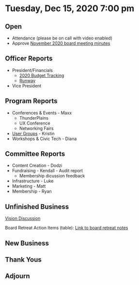 # Tuesday, Dec 15, 2020 7:00 pm

## Open

- Attendance (please be on call with video enabled)
- Approve [November 2020 board meeting minutes](https://github.com/techlahoma/board_meetings/blob/master/2020/11_november_minutes.md)

## Officer Reports

- President/Financials
  - [2020 Budget Tracking](https://docs.google.com/spreadsheets/d/10KlK1Yb6_Gp2sAZvnNZ5tbD08TMlkY_XINKqSM74CLo/edit?usp=sharing)
  - [Runway](https://docs.google.com/spreadsheets/d/1KJwYtzZFRyrqAQlxPbul3t5pmGXcjS-y4NlijMAU0Lk/edit?usp=sharing)
- Vice President

## Program Reports

- Conferences & Events - Maxx
  - ThunderPlains
  - UX Conference
  - Networking Fairs
- [User Groups](https://github.com/techlahoma/board_meetings/blob/master/2020/11_ug_report.md) - Kristin
- Workshops & Civic Tech - Diana

## Committee Reports

- Content Creation - Dodzi
- Fundraising - Kendall - Audit report
  - Membership dicussion feedback
- Infrastructure - Luke
- Marketing - Matt
- Membership - Ryan

## Unfinished Business

[Vision Discussion](https://docs.google.com/document/d/1XS7WrOjEUrEoWMxFdeL2BubBoOqozTDjAof3GvZ51Q4/edit#bookmark=id.29hq5ukobxyh)

Board Retreat Action Items (table):
[Link to board retreat notes](https://docs.google.com/document/d/1TeeipFHbYwD6iJZ6vT2G7VaAnpDQ1C50DU8IhPW4_84/edit?usp=sharing)

## New Business

## Thank Yous

## Adjourn
